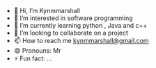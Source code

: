 - 👋 Hi, I’m Kynmmarshall
- 👀 I’m interested in software programming
- 🌱 I’m currently learning python , Java and c++ 
- 💞️ I’m looking to collaborate on a project 
- 📫 How to reach me kynmmarshall@gmail.com
- 😄 Pronouns: Mr
- ⚡ Fun fact: ...

<!---
Kynmmarshall/Kynmmarshall is a ✨ special ✨ repository because its `README.md` (this file) appears on your GitHub profile.
You can click the Preview link to take a look at your changes.
--->
